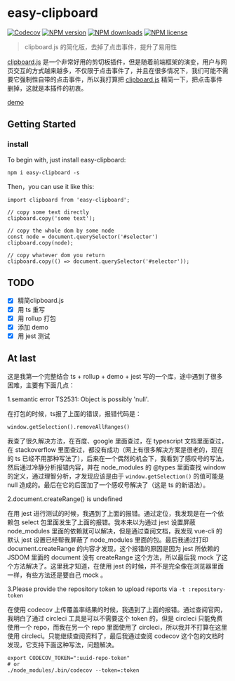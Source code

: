 # easy-clipboard
[![Codecov](https://img.shields.io/codecov/c/github/sishenhei7/easy-clipboard/master.svg?style=flat)](https://codecov.io/github/sishenhei7/easy-clipboard?branch=master) [![NPM version](https://img.shields.io/npm/v/easy-clipboard.svg?style=flat)](https://npmjs.com/package/easy-clipboard) [![NPM downloads](https://img.shields.io/npm/dm/easy-clipboard.svg?style=flat)](https://npmjs.com/package/easy-clipboard) [![NPM license](https://img.shields.io/npm/l/easy-clipboard.svg?style=flat)](https://npmjs.com/package/easy-clipboard)

> clipboard.js 的简化版，去掉了点击事件，提升了易用性

[clipboard.js](https://github.com/zenorocha/clipboard.js) 是一个非常好用的剪切板插件，但是随着前端框架的演变，用户与网页交互的方式越来越多，不仅限于点击事件了，并且在很多情况下，我们可能不需要它强制性自带的点击事件，所以我打算把 [clipboard.js](https://github.com/zenorocha/clipboard.js) 精简一下，把点击事件删掉，这就是本插件的初衷。

[demo](https://sishenhei7.github.io/easy-clipboard/)

## Getting Started

### install

To begin with, just install easy-clipboard:

```
npm i easy-clipboard -s
```

Then，you can use it like this:

```
import clipboard from 'easy-clipboard';

// copy some text directly
clipboard.copy('some text');

// copy the whole dom by some node
const node = document.querySelector('#selector')
clipboard.copy(node);

// copy whatever dom you return
clipboard.copy(() => document.querySelector('#selector'));
```

## TODO

- [x] 精简clipboard.js
- [x] 用 ts 重写
- [x] 用 rollup 打包
- [x] 添加 demo
- [x] 用 jest 测试

## At last

这是我第一个完整结合 ts + rollup + demo + jest 写的一个库，途中遇到了很多困难，主要有下面几点：

1.semantic error TS2531: Object is possibly 'null'.

在打包的时候，ts报了上面的错误，报错代码是：

```
window.getSelection().removeAllRanges()
```

我查了很久解决方法，在百度、google 里面查过，在 typescript 文档里面查过，在 stackoverflow 里面查过，都没有成功（网上有很多解决方案是很老的，现在的 ts 已经不用那种写法了），后来在一个偶然的机会下，我看到了感叹号的写法，然后通过冷静分析报错内容，并在 node_modules 的 @types 里面查找 window 的定义，通过理智分析，才发现应该是由于 ```window.getSelection()``` 的值可能是 null 造成的。最后在它的后面加了一个感叹号解决了（这是 ts 的新语法）。

2.document.createRange() is undefined

在用 jest 进行测试的时候，我遇到了上面的报错。通过定位，我发现是在一个依赖包 select 包里面发生了上面的报错。我本来以为通过 jest 设置屏蔽 node_modules 里面的依赖就可以解决，但是通过查阅文档，我发现 vue-cli 的默认 jest 设置已经帮我屏蔽了 node_modules 里面的包。最后我通过打印 document.createRange 的内容才发现，这个报错的原因是因为 jest 所依赖的 JSDOM 里面的 document 没有 createRange 这个方法，所以最后我 mock 了这个方法解决了。这里我才知道，在使用 jest 的时候，并不是完全像在浏览器里面一样，有些方法还是要自己 mock 。

3.Please provide the repository token to upload reports via `-t :repository-token`

在使用 codecov 上传覆盖率结果的时候，我遇到了上面的报错。通过查阅官网，我明白了通过 circleci 工具是可以不需要这个 token 的，但是 circleci 只能免费使用一个 repo，而我在另一个 repo 里面使用了 circleci，所以我并不打算在这里使用 circleci。只能继续查阅资料了，最后我通过查阅 codecov 这个包的文档时发现，它支持下面这种写法，问题解决。

```
export CODECOV_TOKEN=":uuid-repo-token"
# or
./node_modules/.bin/codecov --token=:token
```


